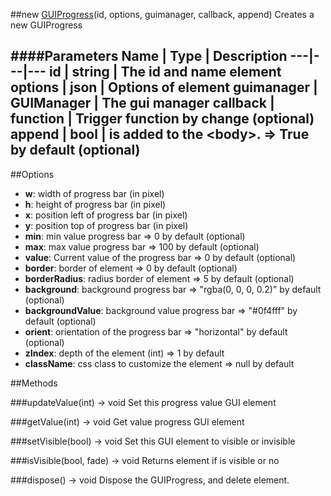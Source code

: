 ##new [GUIProgress](#)(id, options, guimanager, callback, append)
Creates a new GUIProgress

####Parameters
Name | Type | Description
---|---|---
**id** | string | The id and name element
**options** | json | Options of element
**guimanager** | GUIManager | The gui manager
**callback** | function | Trigger function by change (optional)
**append** | bool | is added to the &lt;body&gt;. =&gt; True by default (optional)
---

##Options

* **w**: width of progress bar (in pixel)
* **h**: height of progress bar (in pixel)
* **x**: position left of progress bar (in pixel)
* **y**: position top of progress bar (in pixel)
* **min**: min value progress bar =&gt; 0 by default (optional)
* **max**: max value progress bar =&gt; 100 by default (optional)
* **value**: Current value of the progress bar =&gt; 0 by default (optional)
* **border**: border of element =&gt; 0 by default (optional)
* **borderRadius**: radius border of element =&gt; 5 by default (optional)
* **background**: background progress bar  =&gt; "rgba(0, 0, 0, 0.2)" by default (optional)
* **backgroundValue**:  background value progress bar  =&gt; "#0f4fff" by default (optional)
* **orient**: orientation of the progress bar =&gt; "horizontal" by default (optional)
* **zIndex**: depth of the element (int) =&gt; 1 by default
* **className**: css class to customize the element =&gt; null by default

##Methods

###updateValue(int) → void
Set this progress value GUI element 

###getValue(int) → void
Get value progress GUI element

###setVisible(bool) → void
Set this GUI element to visible or invisible

###isVisible(bool, fade) → void
Returns element if is visible or no

###dispose() → void
Dispose the GUIProgress, and delete element.
